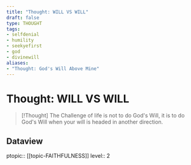 ```yaml
---
title: "Thought: WILL VS WILL"
draft: false
type: THOUGHT
tags:
- selfdenial
- humility
- seekyefirst
- god
- divinewill
aliases:
- "Thought: God's Will Above Mine"
---
```

# Thought: WILL VS WILL
> [!Thought]
> The Challenge of life is not to do God's Will, it is to do God's Will when your will is headed in another direction.

## Dataview
ptopic:: [[topic-FAITHFULNESS]]
level:: 2
